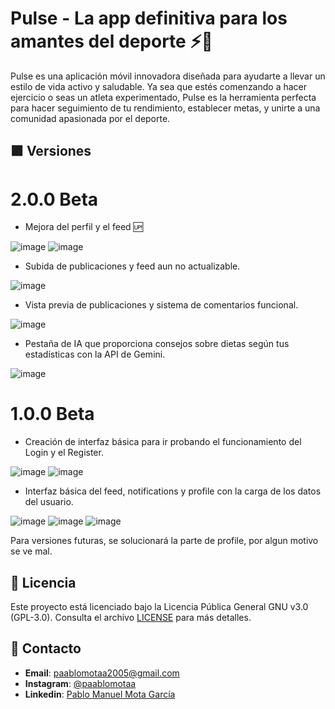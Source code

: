 # Pulse - La app definitiva para los amantes del deporte ⚡️🏅

Pulse es una aplicación móvil innovadora diseñada para ayudarte a llevar un estilo de vida activo y saludable. 
Ya sea que estés comenzando a hacer ejercicio o seas un atleta experimentado, Pulse es la herramienta perfecta para hacer seguimiento de tu rendimiento, establecer metas, 
y unirte a una comunidad apasionada por el deporte.

## 🟪 Versiones

# 2.0.0 Beta
- Mejora del perfil y el feed 🆙

![image](https://github.com/user-attachments/assets/8ab71018-2c66-4429-b3ce-ab46e64d0813)
![image](https://github.com/user-attachments/assets/ab80da87-7f49-4536-add9-c211b3124c7a)

- Subida de publicaciones y feed aun no actualizable.

![image](https://github.com/user-attachments/assets/eb98b6f0-3b9f-41fd-bf7e-3d6e6231a4fb)

- Vista previa de publicaciones y sistema de comentarios funcional.

![image](https://github.com/user-attachments/assets/de80f115-8802-4527-9be8-6a4204d00a60)

- Pestaña de IA que proporciona consejos sobre dietas según tus estadísticas con la API de Gemini.

![image](https://github.com/user-attachments/assets/ef6e2c46-42d6-41aa-8bf2-8512c2bf42a5)




# 1.0.0 Beta

- Creación de interfaz básica para ir probando el funcionamiento del Login y el Register.

![image](https://github.com/user-attachments/assets/6c8e4035-7570-4323-be70-0fdaeff9c338)
![image](https://github.com/user-attachments/assets/d3fa6c75-4ff5-4e5e-bf91-755185a72660)

- Interfaz básica del feed, notifications y profile con la carga de los datos del usuario.

![image](https://github.com/user-attachments/assets/006005de-6a63-4624-90d0-52c6348e3fe7)
![image](https://github.com/user-attachments/assets/4e656f05-450b-413c-ad1c-c6c0c4d1d37f)
![image](https://github.com/user-attachments/assets/024ed1ac-1f09-43ef-90f0-392678289fe6)

Para versiones futuras, se solucionará la parte de profile, por algun motivo se ve mal.





## 📜 Licencia

Este proyecto está licenciado bajo la Licencia Pública General GNU v3.0 (GPL-3.0). Consulta el archivo [LICENSE](LICENSE) para más detalles.

## 💬 Contacto

- **Email**: paablomotaa2005@gmail.com
- **Instagram**: [@paablomotaa](https://instagram.com/paablomotaa)
- **Linkedin**: [Pablo Manuel Mota García](https://linkedin.com/pablo-mota-malaga)
